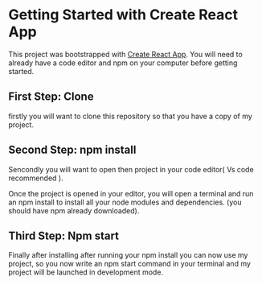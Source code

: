 # Getting Started with Create React App

This project was bootstrapped with [Create React App](https://github.com/facebook/create-react-app).
You will need to already have a code editor and npm on your computer before getting started.

## First Step: Clone

firstly you will want to clone this repository so that you have a copy of my project. 

## Second Step: npm install

Sencondly you will want to open then project in your code editor( Vs code recommended ).

Once the project is opened in your editor, you will open a terminal and run an npm install to install all your node modules and dependencies.
(you should have npm already downloaded).

## Third Step: Npm start

Finally after installing after running your npm install you can now use my project, so you now write an npm start command in your terminal and my project 
will be launched in development mode.


